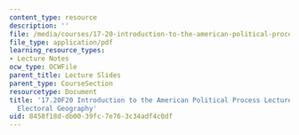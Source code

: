 ```yaml
---
content_type: resource
description: ''
file: /media/courses/17-20-introduction-to-the-american-political-process-fall-2020/8458f18ddb0039fc7e763c34adf4c0df_MIT17_20F20_lec5.pdf
file_type: application/pdf
learning_resource_types:
- Lecture Notes
ocw_type: OCWFile
parent_title: Lecture Slides
parent_type: CourseSection
resourcetype: Document
title: '17.20F20 Introduction to the American Political Process Lecture Slides 5:
  Electoral Geography'
uid: 8458f18d-db00-39fc-7e76-3c34adf4c0df
---
```

